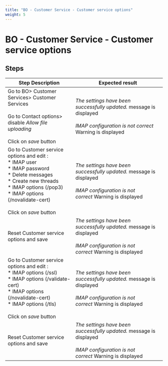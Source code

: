 ```yaml
---
title: "BO - Customer Service - Customer service options"
weight: 5
---
```


# BO - Customer Service - Customer service options
## Steps
| Step Description | Expected result |
| ----- | ----- |
| Go to BO> Customer Services> Customer Services<br><br>Go to Contact options> disable _Allow file uploading_<br><br>Click on _save_ button | _The settings have been successfully updated._ message is displayed<br><br>_IMAP configuration is not correct_ Warning is displayed |
| Go to Customer service options and edit :<br> * IMAP user <br> * IMAP password<br> * Delete messages<br> * Create new threads<br> * IMAP options (/pop3)<br> * IMAP options (/novalidate-cert)<br><br>Click on _save_ button | _The settings have been successfully updated._ message is displayed<br><br>_IMAP configuration is not correct_ Warning is displayed |
| Reset Customer service options and save | _The settings have been successfully updated._ message is displayed<br><br>_IMAP configuration is not correct_ Warning is displayed |
| Go to Customer service options and edit :<br> * IMAP options (/ssl)<br> * IMAP options (/validate-cert)<br> * IMAP options (/novalidate-cert)<br> * IMAP options (/tls)<br><br>Click on _save_ button | _The settings have been successfully updated._ message is displayed<br><br>_IMAP configuration is not correct_ Warning is displayed |
| Reset Customer service options and save | _The settings have been successfully updated._ message is displayed<br><br>_IMAP configuration is not correct_ Warning is displayed |
